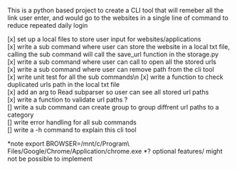 This is a python based project to create a CLI tool that will remeber all the link user enter, and would go to the websites in a single line of command to reduce repeated daily login

[x] set up a local files to store user input for websites/applications\
[x] write a sub command where user can store the website in a local txt file, calling the sub command will call the save_url function in the storage.py\
[x] write a sub command where user can call to open all the stored urls\
[x] write a sub command where user can remove path from the cli tool\
[x] write unit test for all the sub commands\n
[x] write a function to check duplicated urls path in the local txt file\
[x] add an arg to Read subparser so user can see all stored url paths\
[x] write a function to validate url paths ?\
[] write a sub command can create group to group diffrent url paths to a category\
[] write error handling for all sub commands\
[] write a -h command to explain this cli tool

*note export BROWSER=/mnt/c/Program\ Files/Google/Chrome/Application/chrome.exe
*? optional features/ might not be possible to implement 